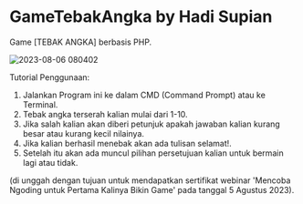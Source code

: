 # GameTebakAngka by Hadi Supian
Game [TEBAK ANGKA] berbasis PHP.

![2023-08-06 080402](https://github.com/hadisupian/GameTebakAngka/assets/114789274/9147f579-d9e2-498e-b6d8-9ca7b0b747d0)

Tutorial Penggunaan:
1. Jalankan Program ini ke dalam CMD (Command Prompt) atau ke Terminal.
2. Tebak angka terserah kalian mulai dari 1-10.
3. Jika salah kalian akan diberi petunjuk apakah jawaban kalian kurang besar atau kurang kecil nilainya.
4. Jika kalian berhasil menebak akan ada tulisan selamat!.
5. Setelah itu akan ada muncul pilihan persetujuan kalian untuk bermain lagi atau tidak.

(di unggah dengan tujuan untuk mendapatkan sertifikat webinar 'Mencoba Ngoding untuk Pertama Kalinya Bikin Game' pada tanggal 5 Agustus 2023).

